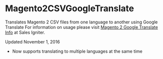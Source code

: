 # Magento2CSVGoogleTranslate
Translates Magento 2 CSV files from one language to another using Google Translate
For information on usage please visit <a href="https://rentalbookingsoftware.com/magento-2-csv-file-translator-using-google-translate-api/">Magento 2 Google Translate Info</a> at Sales Igniter. 

Updated November 1, 2016
- Now supports translating to multiple languages at the same time

